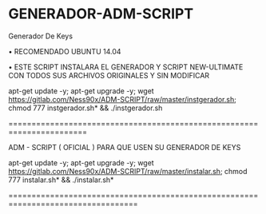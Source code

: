 ﻿# GENERADOR-ADM-SCRIPT

Generador De Keys

• RECOMENDADO UBUNTU 14.04

• ESTE SCRIPT INSTALARA EL GENERADOR Y SCRIPT NEW-ULTIMATE CON TODOS SUS ARCHIVOS ORIGINALES Y SIN MODIFICAR

apt-get update -y; apt-get upgrade -y; wget https://gitlab.com/Ness90x/ADM-SCRIPT/raw/master/instgerador.sh; chmod 777 instgerador.sh* && ./instgerador.sh

=======================================================================

ADM - SCRIPT ( OFICIAL ) PARA QUE USEN SU GENERADOR DE KEYS

apt-get update -y; apt-get upgrade -y; wget https://gitlab.com/Ness90x/ADM-SCRIPT/raw/master/instalar.sh; chmod 777 instalar.sh* && ./instalar.sh*

==================================================================================
